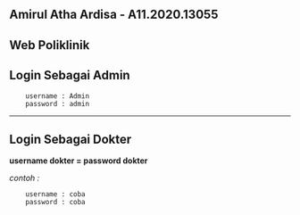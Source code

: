 ## Amirul Atha Ardisa - A11.2020.13055

## **Web Poliklinik**

## **Login Sebagai Admin**
```
    username : Admin
    password : admin
```
---

## **Login Sebagai Dokter**
**username dokter = password dokter**

*contoh :*
```
    username : coba
    password : coba
```
